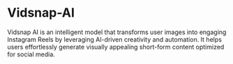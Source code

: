 # Vidsnap-AI
Vidsnap AI is an intelligent model that transforms user images into engaging Instagram Reels by leveraging AI-driven creativity and automation. It helps users effortlessly generate visually appealing short-form content optimized for social media.
